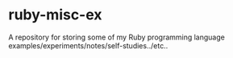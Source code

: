 # ruby-misc-ex
A repository for storing some of my Ruby programming language examples/experiments/notes/self-studies../etc..
